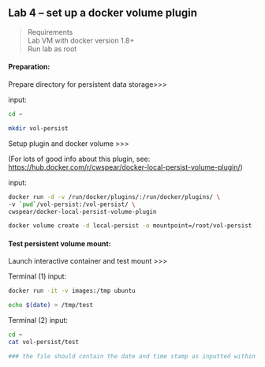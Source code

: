 ## Lab 4 – set up a docker volume plugin

> Requirements <br>
> Lab VM with docker version 1.8+ <br>
> Run lab as root <br>

#### Preparation:

Prepare directory for persistent data storage>>>

input:
```bash
cd ~

mkdir vol-persist
```

Setup plugin and docker volume >>>

(For lots of good info about this plugin, see:   https://hub.docker.com/r/cwspear/docker-local-persist-volume-plugin/)

input:
```bash
docker run -d -v /run/docker/plugins/:/run/docker/plugins/ \
-v `pwd`/vol-persist:/vol-persist/ \
cwspear/docker-local-persist-volume-plugin

docker volume create -d local-persist -o mountpoint=/root/vol-persist --name=images
```

#### Test persistent volume mount:

Launch interactive container and test mount >>>

Terminal (1)
input:
```bash
docker run -it -v images:/tmp ubuntu

echo $(date) > /tmp/test
```

Terminal (2)
input:
```bash
cd ~
cat vol-persist/test

### the file should contain the date and time stamp as inputted within the interactive container
```
